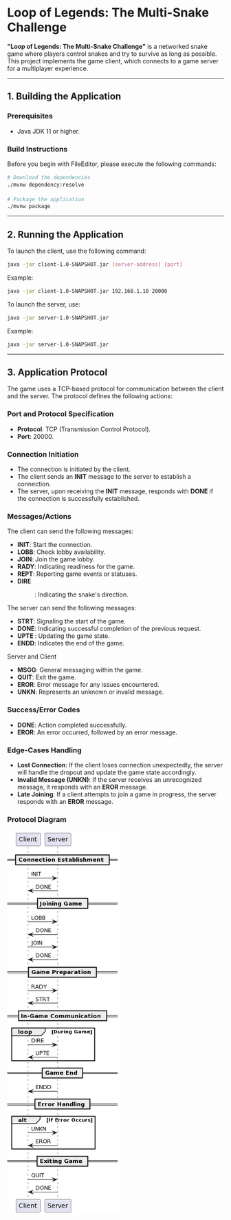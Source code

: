 # Loop of Legends: The Multi-Snake Challenge

**"Loop of Legends: The Multi-Snake Challenge"** is a networked snake game where players control snakes and try to survive as long as possible. This project implements the game client, which connects to a game server for a multiplayer experience.

---

## 1. Building the Application

### Prerequisites
- Java JDK 11 or higher.

### Build Instructions

Before you begin with FileEditor, please execute the following commands:

```sh
# Download the dependencies
./mvnw dependency:resolve

# Package the application
./mvnw package
```

---

## 2. Running the Application

To launch the client, use the following command:
```bash
java -jar client-1.0-SNAPSHOT.jar [server-address] [port]
```
Example:
```bash
java -jar client-1.0-SNAPSHOT.jar 192.168.1.10 20000
```

To launch the server, use:
```bash
java -jar server-1.0-SNAPSHOT.jar
```
Example:
```bash
java -jar server-1.0-SNAPSHOT.jar
```

---

## 3. Application Protocol

The game uses a TCP-based protocol for communication between the client and the server. The protocol defines the following actions:

### Port and Protocol Specification
- **Protocol**: TCP (Transmission Control Protocol).
- **Port**: 20000.

### Connection Initiation
- The connection is initiated by the client.
- The client sends an **INIT** message to the server to establish a connection.
- The server, upon receiving the **INIT** message, responds with **DONE** if the connection is successfully established.

### Messages/Actions

The client can send the following messages:
- **INIT**: Start the connection.
- **LOBB**: Check lobby availability.
- **JOIN**: Join the game lobby.
- **RADY**: Indicating readiness for the game.
- **REPT**: Reporting game events or statuses.
- **DIRE  <dir>**: Indicating the snake's direction.

The server can send the following messages:
- **STRT**: Signaling the start of the game.
- **DONE**: Indicating successful completion of the previous request.
- **UPTE <map>**: Updating the game state.
- **ENDD**: Indicates the end of the game.

Server and Client
- **MSGG**: General messaging within the game.
- **QUIT**: Exit the game.
- **EROR**: Error message for any issues encountered.
- **UNKN**: Represents an unknown or invalid message.

### Success/Error Codes
- **DONE**: Action completed successfully.
- **EROR**: An error occurred, followed by an error message.

### Edge-Cases Handling
- **Lost Connection**: If the client loses connection unexpectedly, the server will handle the dropout and update the game state accordingly.
- **Invalid Message (UNKN)**: If the server receives an unrecognized message, it responds with an **EROR** message.
- **Late Joining**: If a client attempts to join a game in progress, the server responds with an **EROR** message.

### Protocol Diagram
![Example Image](https://github.com/Theodrosrun/loop-of-legends/blob/23-protocol-finalization/docs/uml1.png)
